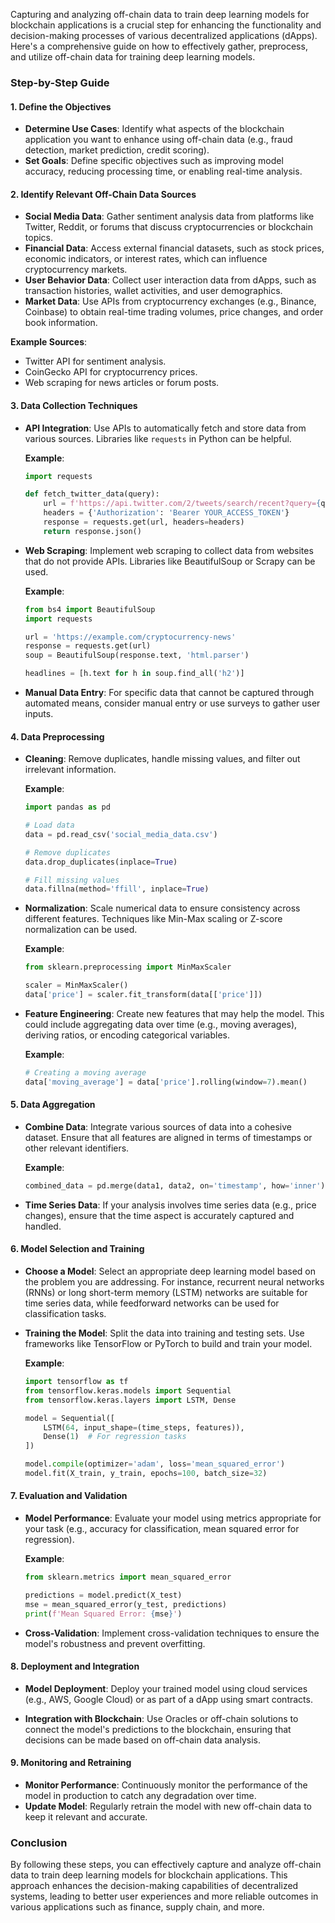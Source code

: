 Capturing and analyzing off-chain data to train deep learning models for blockchain applications is a crucial step for enhancing the functionality and decision-making processes of various decentralized applications (dApps). Here's a comprehensive guide on how to effectively gather, preprocess, and utilize off-chain data for training deep learning models.

### Step-by-Step Guide

#### 1. **Define the Objectives**

- **Determine Use Cases**: Identify what aspects of the blockchain application you want to enhance using off-chain data (e.g., fraud detection, market prediction, credit scoring).
- **Set Goals**: Define specific objectives such as improving model accuracy, reducing processing time, or enabling real-time analysis.

#### 2. **Identify Relevant Off-Chain Data Sources**

- **Social Media Data**: Gather sentiment analysis data from platforms like Twitter, Reddit, or forums that discuss cryptocurrencies or blockchain topics.
- **Financial Data**: Access external financial datasets, such as stock prices, economic indicators, or interest rates, which can influence cryptocurrency markets.
- **User Behavior Data**: Collect user interaction data from dApps, such as transaction histories, wallet activities, and user demographics.
- **Market Data**: Use APIs from cryptocurrency exchanges (e.g., Binance, Coinbase) to obtain real-time trading volumes, price changes, and order book information.

**Example Sources**:
- Twitter API for sentiment analysis.
- CoinGecko API for cryptocurrency prices.
- Web scraping for news articles or forum posts.

#### 3. **Data Collection Techniques**

- **API Integration**: Use APIs to automatically fetch and store data from various sources. Libraries like `requests` in Python can be helpful.
  
  **Example**:
  ```python
  import requests

  def fetch_twitter_data(query):
      url = f'https://api.twitter.com/2/tweets/search/recent?query={query}'
      headers = {'Authorization': 'Bearer YOUR_ACCESS_TOKEN'}
      response = requests.get(url, headers=headers)
      return response.json()
  ```

- **Web Scraping**: Implement web scraping to collect data from websites that do not provide APIs. Libraries like BeautifulSoup or Scrapy can be used.

  **Example**:
  ```python
  from bs4 import BeautifulSoup
  import requests

  url = 'https://example.com/cryptocurrency-news'
  response = requests.get(url)
  soup = BeautifulSoup(response.text, 'html.parser')
  
  headlines = [h.text for h in soup.find_all('h2')]
  ```

- **Manual Data Entry**: For specific data that cannot be captured through automated means, consider manual entry or use surveys to gather user inputs.

#### 4. **Data Preprocessing**

- **Cleaning**: Remove duplicates, handle missing values, and filter out irrelevant information.
  
  **Example**:
  ```python
  import pandas as pd

  # Load data
  data = pd.read_csv('social_media_data.csv')
  
  # Remove duplicates
  data.drop_duplicates(inplace=True)
  
  # Fill missing values
  data.fillna(method='ffill', inplace=True)
  ```

- **Normalization**: Scale numerical data to ensure consistency across different features. Techniques like Min-Max scaling or Z-score normalization can be used.

  **Example**:
  ```python
  from sklearn.preprocessing import MinMaxScaler

  scaler = MinMaxScaler()
  data['price'] = scaler.fit_transform(data[['price']])
  ```

- **Feature Engineering**: Create new features that may help the model. This could include aggregating data over time (e.g., moving averages), deriving ratios, or encoding categorical variables.

  **Example**:
  ```python
  # Creating a moving average
  data['moving_average'] = data['price'].rolling(window=7).mean()
  ```

#### 5. **Data Aggregation**

- **Combine Data**: Integrate various sources of data into a cohesive dataset. Ensure that all features are aligned in terms of timestamps or other relevant identifiers.
  
  **Example**:
  ```python
  combined_data = pd.merge(data1, data2, on='timestamp', how='inner')
  ```

- **Time Series Data**: If your analysis involves time series data (e.g., price changes), ensure that the time aspect is accurately captured and handled.

#### 6. **Model Selection and Training**

- **Choose a Model**: Select an appropriate deep learning model based on the problem you are addressing. For instance, recurrent neural networks (RNNs) or long short-term memory (LSTM) networks are suitable for time series data, while feedforward networks can be used for classification tasks.

- **Training the Model**: Split the data into training and testing sets. Use frameworks like TensorFlow or PyTorch to build and train your model.

  **Example**:
  ```python
  import tensorflow as tf
  from tensorflow.keras.models import Sequential
  from tensorflow.keras.layers import LSTM, Dense

  model = Sequential([
      LSTM(64, input_shape=(time_steps, features)),
      Dense(1)  # For regression tasks
  ])
  
  model.compile(optimizer='adam', loss='mean_squared_error')
  model.fit(X_train, y_train, epochs=100, batch_size=32)
  ```

#### 7. **Evaluation and Validation**

- **Model Performance**: Evaluate your model using metrics appropriate for your task (e.g., accuracy for classification, mean squared error for regression).
  
  **Example**:
  ```python
  from sklearn.metrics import mean_squared_error

  predictions = model.predict(X_test)
  mse = mean_squared_error(y_test, predictions)
  print(f'Mean Squared Error: {mse}')
  ```

- **Cross-Validation**: Implement cross-validation techniques to ensure the model's robustness and prevent overfitting.

#### 8. **Deployment and Integration**

- **Model Deployment**: Deploy your trained model using cloud services (e.g., AWS, Google Cloud) or as part of a dApp using smart contracts.
  
- **Integration with Blockchain**: Use Oracles or off-chain solutions to connect the model's predictions to the blockchain, ensuring that decisions can be made based on off-chain data analysis.

#### 9. **Monitoring and Retraining**

- **Monitor Performance**: Continuously monitor the performance of the model in production to catch any degradation over time.
- **Update Model**: Regularly retrain the model with new off-chain data to keep it relevant and accurate.

### Conclusion

By following these steps, you can effectively capture and analyze off-chain data to train deep learning models for blockchain applications. This approach enhances the decision-making capabilities of decentralized systems, leading to better user experiences and more reliable outcomes in various applications such as finance, supply chain, and more.